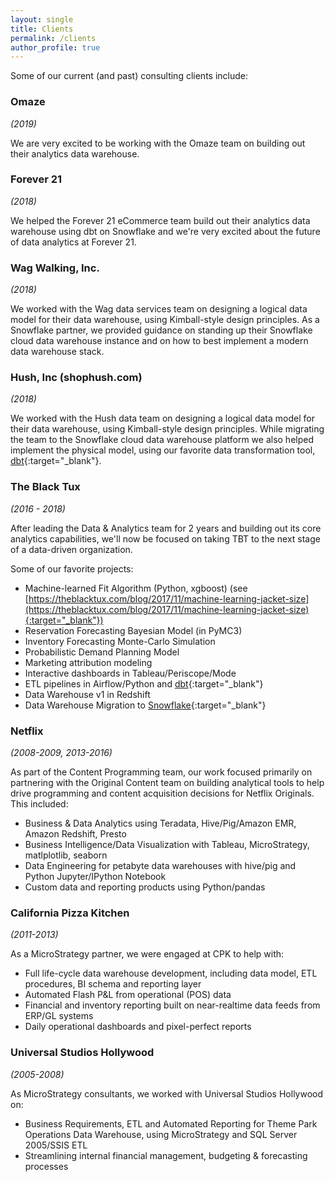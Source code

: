 ```yaml
---
layout: single
title: Clients
permalink: /clients
author_profile: true
---
```


Some of our current (and past) consulting clients include:

### Omaze
_(2019)_

We are very excited to be working with the Omaze team on building out their analytics data warehouse.

### Forever 21
_(2018)_

We helped the Forever 21 eCommerce team build out their analytics data warehouse using dbt on Snowflake and we're very excited about the future of data analytics at Forever 21.

### Wag Walking, Inc.
_(2018)_

We worked with the Wag data services team on designing a logical data model for their data warehouse, using Kimball-style design principles. As a Snowflake partner, we provided guidance on standing up their Snowflake cloud data warehouse instance and on how to best implement a modern data warehouse stack.

### Hush, Inc (shophush.com)
_(2018)_

We worked with the Hush data team on designing a logical data model for their data warehouse, using Kimball-style design principles.
While migrating the team to the Snowflake cloud data warehouse  platform we also helped implement the physical model, using our favorite data transformation tool, [dbt](https://www.getdbt.com/){:target="_blank"}. 

### The Black Tux
_(2016 - 2018)_

After leading the Data & Analytics team for 2 years and building out its core analytics capabilities, we'll now be focused on taking TBT to the next stage of a data-driven organization.

Some of our favorite projects:
- Machine-learned Fit Algorithm (Python, xgboost)
(see [https://theblacktux.com/blog/2017/11/machine-learning-jacket-size](https://theblacktux.com/blog/2017/11/machine-learning-jacket-size){:target="_blank"})
- Reservation Forecasting Bayesian Model (in PyMC3)
- Inventory Forecasting Monte-Carlo Simulation
- Probabilistic Demand Planning Model
- Marketing attribution modeling
- Interactive dashboards in Tableau/Periscope/Mode
- ETL pipelines in Airflow/Python and [dbt](https://www.getdbt.com){:target="_blank"}
- Data Warehouse v1 in Redshift
- Data Warehouse Migration to [Snowflake](https://www.snowflake.net/){:target="_blank"}

### Netflix
_(2008-2009, 2013-2016)_

As part of the Content Programming team, our work focused primarily on partnering with the Original Content team on building analytical tools to help drive programming and content acquisition decisions for Netflix Originals.
This included:
- Business & Data Analytics using Teradata, Hive/Pig/Amazon EMR, Amazon Redshift, Presto
- Business Intelligence/Data Visualization with Tableau, MicroStrategy, matlplotlib, seaborn
- Data Engineering for petabyte data warehouses with hive/pig and Python Jupyter/IPython Notebook
- Custom data and reporting products using Python/pandas

### California Pizza Kitchen
_(2011-2013)_

As a MicroStrategy partner, we were engaged at CPK to help with: 
- Full life-cycle data warehouse development, including data model, ETL procedures, BI schema and reporting layer
- Automated Flash P&L from operational (POS) data
- Financial and inventory reporting built on near-realtime data feeds from ERP/GL systems
- Daily operational dashboards and pixel-perfect reports

### Universal Studios Hollywood
_(2005-2008)_

As MicroStrategy consultants, we worked with Universal Studios Hollywood on: 
- Business Requirements, ETL and Automated Reporting for Theme Park Operations Data Warehouse, using MicroStrategy and SQL Server 2005/SSIS ETL
- Streamlining internal financial management, budgeting & forecasting processes
